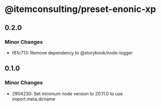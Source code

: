 # @itemconsulting/preset-enonic-xp

## 0.2.0

### Minor Changes

- f61c713: Remove dependency to @storybook/node-logger

## 0.1.0

### Minor Changes

- 2904230: Set minimum node version to 20.11.0 to use import.meta.dirname
